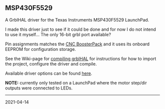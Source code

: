 ## MSP430F5529

A GrblHAL driver for the Texas Instruments MSP430F5529 LaunchPad.

I made this driver just to see if it could be done and for now I do not intend to use it myself... The only 16-bit grbl port available?

Pin assignments matches the [CNC BoosterPack](https://github.com/terjeio/CNC_Boosterpack) and it uses its onboard EEPROM for configuration storage.

See the Wiki-page for [compiling grblHAL](https://github.com/grblHAL/core/wiki/Compiling-GrblHAL) for instructions for how to import the project, configure the driver and compile.

Available driver options can be found [here](./my_machine.h).

**NOTE:** currently only tested on a LaunchPad where the motor step/dir outputs were connected to LEDs.

---
2021-04-14
